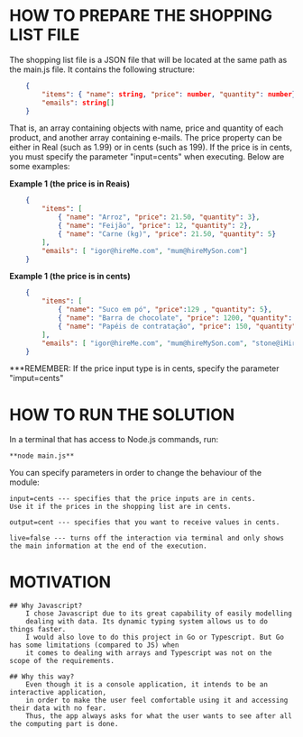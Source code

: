 # HOW TO PREPARE THE SHOPPING LIST FILE
The shopping list file is a JSON file that will be located at the same path as the main.js file.
It contains the following structure:

```json
    {
        "items": { "name": string, "price": number, "quantity": number}[],
        "emails": string[]
    }
```
That is, an array containing objects with name, price and quantity of each product,
and another array containing e-mails.
The price property can be either in Real (such as 1.99) or in cents (such as 199).
If the price is in cents, you must specify the parameter "input=cents" when executing.
Below are some examples:

**Example 1 (the price is in Reais)**
```json
    {
        "items": [
            { "name": "Arroz", "price": 21.50, "quantity": 3},
            { "name": "Feijão", "price": 12, "quantity": 2},
            { "name": "Carne (kg)", "price": 21.50, "quantity": 5}
        ],
        "emails": [ "igor@hireMe.com", "mum@hireMySon.com"]
    }
```

**Example 1 (the price is in cents)**
```json
    {
        "items": [
            { "name": "Suco em pó", "price":129 , "quantity": 5},
            { "name": "Barra de chocolate", "price": 1200, "quantity": 1},
            { "name": "Papéis de contratação", "price": 150, "quantity": 3}
        ],
        "emails": [ "igor@hireMe.com", "mum@hireMySon.com", "stone@iHireYou.com"]
    }
```

***REMEMBER: If the price input type is in cents, specify the parameter "imput=cents" 






# HOW TO RUN THE SOLUTION
In a terminal that has access to Node.js commands, run:

    **node main.js**

You can specify parameters in order to change the behaviour of the module:

    input=cents --- specifies that the price inputs are in cents. 
    Use it if the prices in the shopping list are in cents.

    output=cent --- specifies that you want to receive values in cents.

    live=false --- turns off the interaction via terminal and only shows the main information at the end of the execution.


# MOTIVATION 
    ## Why Javascript?
        I chose Javascript due to its great capability of easily modelling
        dealing with data. Its dynamic typing system allows us to do things faster.
        I would also love to do this project in Go or Typescript. But Go has some limitations (compared to JS) when
        it comes to dealing with arrays and Typescript was not on the scope of the requirements.

    ## Why this way?
        Even though it is a console application, it intends to be an interactive application,
        in order to make the user feel comfortable using it and accessing their data with no fear.
        Thus, the app always asks for what the user wants to see after all the computing part is done.